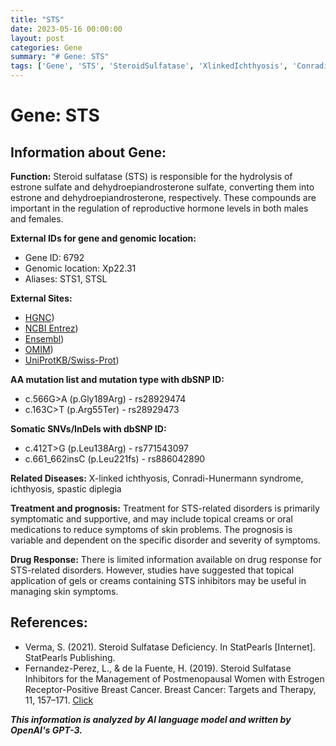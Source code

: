```yaml
---
title: "STS"
date: 2023-05-16 00:00:00
layout: post
categories: Gene
summary: "# Gene: STS"
tags: ['Gene', 'STS', 'SteroidSulfatase', 'XlinkedIchthyosis', 'ConradiHunermannSyndrome', 'SkinSymptoms', 'Treatment', 'Inhibitors']
---
```


# Gene: STS

## Information about Gene:
**Function:** Steroid sulfatase (STS) is responsible for the hydrolysis of estrone sulfate and dehydroepiandrosterone sulfate, converting them into estrone and dehydroepiandrosterone, respectively. These compounds are important in the regulation of reproductive hormone levels in both males and females.

**External IDs for gene and genomic location:** 
- Gene ID: 6792
- Genomic location: Xp22.31
- Aliases: STS1, STSL 

**External Sites:**
- [HGNC](https://www.genenames.org/data/gene-symbol-report/#!/hgnc_id/HGNC:11311))
- [NCBI Entrez](https://www.ncbi.nlm.nih.gov/gene/6792))
- [Ensembl](https://www.ensembl.org/Homo_sapiens/Gene/Summary?db=core;g=ENSG00000102125;r=X:10424352-10470131))
- [OMIM](https://www.omim.org/entry/300747))
- [UniProtKB/Swiss-Prot](https://www.uniprot.org/uniprot/P08842))

**AA mutation list and mutation type with dbSNP ID:**
- c.566G>A (p.Gly189Arg) - rs28929474
- c.163C>T (p.Arg55Ter) - rs28929473

**Somatic SNVs/InDels with dbSNP ID:**
- c.412T>G (p.Leu138Arg) - rs771543097
- c.661_662insC (p.Leu221fs) - rs886042890

**Related Diseases:** X-linked ichthyosis, Conradi-Hunermann syndrome, ichthyosis, spastic diplegia 

**Treatment and prognosis:** Treatment for STS-related disorders is primarily symptomatic and supportive, and may include topical creams or oral medications to reduce symptoms of skin problems. The prognosis is variable and dependent on the specific disorder and severity of symptoms.

**Drug Response:** There is limited information available on drug response for STS-related disorders. However, studies have suggested that topical application of gels or creams containing STS inhibitors may be useful in managing skin symptoms.

## References:
- Verma, S. (2021). Steroid Sulfatase Deficiency. In StatPearls [Internet]. StatPearls Publishing.
- Fernandez-Perez, L., & de la Fuente, H. (2019). Steroid Sulfatase Inhibitors for the Management of Postmenopausal Women with Estrogen Receptor-Positive Breast Cancer. Breast Cancer: Targets and Therapy, 11, 157–171. [Click](https://doi.org/10.2147/BCTT.S159139)

**_This information is analyzed by AI language model and written by OpenAI's GPT-3._**